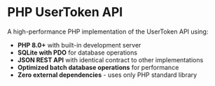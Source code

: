 # PHP UserToken API

A high-performance PHP implementation of the UserToken API using:
- **PHP 8.0+** with built-in development server
- **SQLite with PDO** for database operations
- **JSON REST API** with identical contract to other implementations
- **Optimized batch database operations** for performance
- **Zero external dependencies** - uses only PHP standard library

